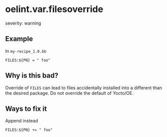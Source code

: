 # oelint.var.filesoverride

severity: warning

## Example

In ``my-recipe_1.0.bb``

```
FILES:${PN} = " foo"
```

## Why is this bad?

Override of ``FILES`` can lead to files accidentally installed into a different than the desired package.
Do not override the default of Yocto/OE.

## Ways to fix it

Append instead

```
FILES:${PN} += " foo"
```
